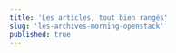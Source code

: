 ```yaml
---
title: 'Les articles, tout bien rangés'
slug: 'les-archives-morning-openstack'
published: true
---
```

